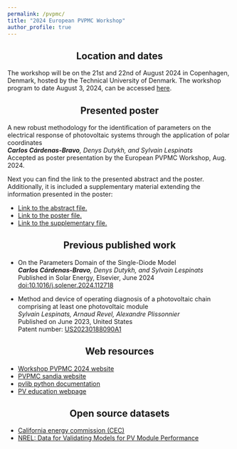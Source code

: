 ```yaml
---
permalink: /pvpmc/
title: "2024 European PVPMC Workshop"
author_profile: true
---
```


<h2><center> 
  Location and dates
</center></h2>

The workshop will be on the 21st and 22nd of August 2024 in Copenhagen, Denmark, hosted by the Technical University of Denmark.
The workshop program to date August 3, 2024, can be accessed <a href="https://pvpmc.sandia.gov/download/8002/?tmstv=1721328275" target="_blank"> here</a>. 


<h2><center> 
  Presented poster
</center></h2>

A new robust methodology for the identification of parameters on the electrical response of photovoltaic systems through the application of polar coordinates <br>
*<b>Carlos Cárdenas-Bravo</b>, Denys Dutykh, and Sylvain Lespinats* <br>
Accepted as poster presentation by the European PVPMC Workshop, Aug. 2024. <br>

Next you can find the link to the presented abstract and the poster. Additionally, it is included a supplementary material extending the information presented in the poster:

- <a href="/files/abstract_2024.pdf" target="_blank"> Link to the abstract file.</a>
- <a href="/files/PVPCM2024_CCB.pdf" target="_blank"> Link to the poster file.</a>
- <a href="/files/extended_PVPMC_abstract.pdf" target="_blank"> Link to the supplementary file.</a>

<h2><center> 
  Previous published work
</center></h2>

- On the Parameters Domain of the Single-Diode Model <br>
*<b>Carlos Cárdenas-Bravo</b>, Denys Dutykh, and Sylvain Lespinats* <br>
Published in Solar Energy, Elsevier, June 2024 <br>
<a href="https://doi.org/10.1016/j.solener.2024.112718" target="_blank">doi:10.1016/j.solener.2024.112718 </a> <br> 

- Method and device of operating diagnosis of a photovoltaic chain comprising at least one photovoltaic module <br>
*Sylvain Lespinats, Arnaud Revel, Alexandre Plissonnier* <br>
Published on June 2023, United States <br>
Patent number: <a href="https://patents.google.com/patent/US20230188090A1/en" target="_blank"> US20230188090A1 </a>

<h2><center> 
  Web resources
</center></h2>

- <a href="https://iea-pvps.org/events/2024-european-pvpmc-workshop/" target="_blank"> Workshop PVPMC 2024 website </a> <br>
- <a href="https://pvpmc.sandia.gov/" target="_blank"> PVPMC sandia website </a> 
- <a href="https://pvlib-python.readthedocs.io/en/v0.6.2/" target="_blank"> pvlib python documentation </a>
- <a href="https://www.pveducation.org/" target="_blank"> PV education webpage </a>


<h2><center> 
  Open source datasets
</center></h2>

- <a href="https://www.energy.ca.gov/media/2367" target="_blank"> California energy commission (CEC) </a>
- <a href="https://datahub.duramat.org/dataset/data-for-validating-models-for-pv-module-performance" target="_blank"> NREL: Data for Validating Models for PV Module Performance  </a>

